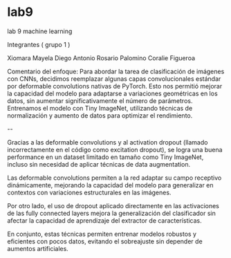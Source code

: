 # lab9
lab 9 machine learning

Integrantes ( grupo 1 ) 

Xiomara Mayela
Diego Antonio Rosario Palomino
Coralie Figueroa

Comentario del enfoque:
Para abordar la tarea de clasificación de imágenes con CNNs, decidimos reemplazar algunas capas convolucionales estándar por deformable convolutions nativas de PyTorch. Esto nos permitió mejorar la capacidad del modelo para adaptarse a variaciones geométricas en los datos, sin aumentar significativamente el número de parámetros. Entrenamos el modelo con Tiny ImageNet, utilizando técnicas de normalización y aumento de datos para optimizar el rendimiento.

--

Gracias a las deformable convolutions y al activation dropout (llamado incorrectamente en el código como excitation dropout), se logra una buena performance en un dataset limitado en tamaño como Tiny ImageNet, incluso sin necesidad de aplicar técnicas de data augmentation.

Las deformable convolutions permiten a la red adaptar su campo receptivo dinámicamente, mejorando la capacidad del modelo para generalizar en contextos con variaciones estructurales en las imágenes.

Por otro lado, el uso de dropout aplicado directamente en las activaciones de las fully connected layers mejora la generalización del clasificador sin afectar la capacidad de aprendizaje del extractor de características.

En conjunto, estas técnicas permiten entrenar modelos robustos y eficientes con pocos datos, evitando el sobreajuste sin depender de aumentos artificiales.